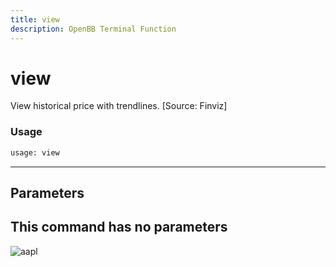 ```yaml
---
title: view
description: OpenBB Terminal Function
---
```


# view

View historical price with trendlines. [Source: Finviz]
### Usage 
```python
usage: view
```
---
## Parameters
This command has no parameters
---
![aapl](https://user-images.githubusercontent.com/25267873/113757843-02107700-970b-11eb-99ab-eb9b1312547f.png)


